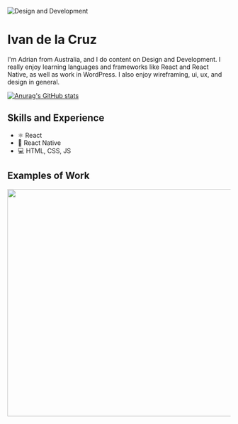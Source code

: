 ![Design and Development](https://github.com/Ivan-dela-cruz/ivan-dela-cruz/images/main/skills.png)

# Ivan de la Cruz
I'm Adrian from Australia, and I do content on Design and Development. I really enjoy learning languages and frameworks like React and React Native, as well as work in WordPress. I also enjoy wireframing, ui, ux, and design in general. 

[![Anurag's GitHub stats](https://github-readme-stats.vercel.app/api?username=ivan-dela-cruz)](https://github.com/anuraghazra/github-readme-stats)
## Skills and Experience
* ⚛ React
* 📱 React Native
* 💻 HTML, CSS, JS

## Examples of Work
<img src="https://github.com/adriantwarog/adriantwarog/blob/master/covid19.gif" width="512" >
